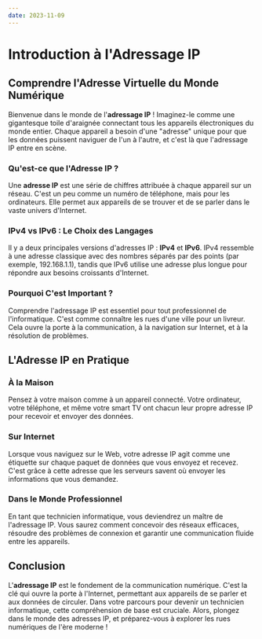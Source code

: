 ```yaml
---
date: 2023-11-09
---
```

# Introduction à l'Adressage IP

## Comprendre l'Adresse Virtuelle du Monde Numérique

Bienvenue dans le monde de l'**adressage IP** ! Imaginez-le comme une gigantesque toile d'araignée connectant tous les appareils électroniques du monde entier. Chaque appareil a besoin d'une "adresse" unique pour que les données puissent naviguer de l'un à l'autre, et c'est là que l'adressage IP entre en scène.

### Qu'est-ce que l'Adresse IP ?

Une **adresse IP** est une série de chiffres attribuée à chaque appareil sur un réseau. C'est un peu comme un numéro de téléphone, mais pour les ordinateurs. Elle permet aux appareils de se trouver et de se parler dans le vaste univers d'Internet.

### IPv4 vs IPv6 : Le Choix des Langages

Il y a deux principales versions d'adresses IP : **IPv4** et **IPv6**. IPv4 ressemble à une adresse classique avec des nombres séparés par des points (par exemple, 192.168.1.1), tandis que IPv6 utilise une adresse plus longue pour répondre aux besoins croissants d'Internet.

### Pourquoi C'est Important ?

Comprendre l'adressage IP est essentiel pour tout professionnel de l'informatique. C'est comme connaître les rues d'une ville pour un livreur. Cela ouvre la porte à la communication, à la navigation sur Internet, et à la résolution de problèmes.

## L'Adresse IP en Pratique

### À la Maison

Pensez à votre maison comme à un appareil connecté. Votre ordinateur, votre téléphone, et même votre smart TV ont chacun leur propre adresse IP pour recevoir et envoyer des données.

### Sur Internet

Lorsque vous naviguez sur le Web, votre adresse IP agit comme une étiquette sur chaque paquet de données que vous envoyez et recevez. C'est grâce à cette adresse que les serveurs savent où envoyer les informations que vous demandez.

### Dans le Monde Professionnel

En tant que technicien informatique, vous deviendrez un maître de l'adressage IP. Vous saurez comment concevoir des réseaux efficaces, résoudre des problèmes de connexion et garantir une communication fluide entre les appareils.

## Conclusion

L'**adressage IP** est le fondement de la communication numérique. C'est la clé qui ouvre la porte à l'Internet, permettant aux appareils de se parler et aux données de circuler. Dans votre parcours pour devenir un technicien informatique, cette compréhension de base est cruciale. Alors, plongez dans le monde des adresses IP, et préparez-vous à explorer les rues numériques de l'ère moderne !